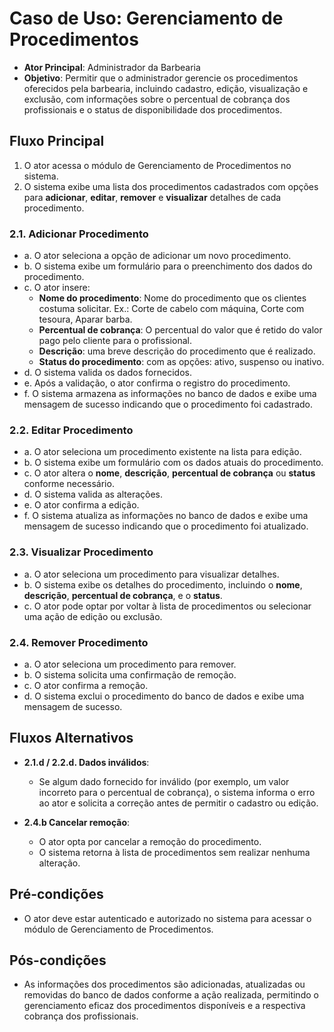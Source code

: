 # Caso de Uso: Gerenciamento de Procedimentos

- **Ator Principal**: Administrador da Barbearia
- **Objetivo**: Permitir que o administrador gerencie os procedimentos oferecidos pela barbearia, incluindo cadastro, edição, visualização e exclusão, com informações sobre o percentual de cobrança dos profissionais e o status de disponibilidade dos procedimentos.

## Fluxo Principal

1. O ator acessa o módulo de Gerenciamento de Procedimentos no sistema.
2. O sistema exibe uma lista dos procedimentos cadastrados com opções para **adicionar**, **editar**, **remover** e **visualizar** detalhes de cada procedimento.

### 2.1. Adicionar Procedimento

- a. O ator seleciona a opção de adicionar um novo procedimento.
- b. O sistema exibe um formulário para o preenchimento dos dados do procedimento.
- c. O ator insere:
  - **Nome do procedimento**: Nome do procedimento que os clientes costuma solicitar. Ex.: Corte de cabelo com máquina, Corte com tesoura, Aparar barba.
  - **Percentual de cobrança**: O percentual do valor que é retido do valor pago pelo cliente para o profissional.
  - **Descrição**: uma breve descrição do procedimento que é realizado.
  - **Status do procedimento**: com as opções: ativo, suspenso ou inativo.
- d. O sistema valida os dados fornecidos.
- e. Após a validação, o ator confirma o registro do procedimento.
- f. O sistema armazena as informações no banco de dados e exibe uma mensagem de sucesso indicando que o procedimento foi cadastrado.

### 2.2. Editar Procedimento

- a. O ator seleciona um procedimento existente na lista para edição.
- b. O sistema exibe um formulário com os dados atuais do procedimento.
- c. O ator altera o **nome**, **descrição**, **percentual de cobrança** ou **status** conforme necessário.
- d. O sistema valida as alterações.
- e. O ator confirma a edição.
- f. O sistema atualiza as informações no banco de dados e exibe uma mensagem de sucesso indicando que o procedimento foi atualizado.

### 2.3. Visualizar Procedimento

- a. O ator seleciona um procedimento para visualizar detalhes.
- b. O sistema exibe os detalhes do procedimento, incluindo o **nome**, **descrição**, **percentual de cobrança**, e o **status**.
- c. O ator pode optar por voltar à lista de procedimentos ou selecionar uma ação de edição ou exclusão.

### 2.4. Remover Procedimento

- a. O ator seleciona um procedimento para remover.
- b. O sistema solicita uma confirmação de remoção.
- c. O ator confirma a remoção.
- d. O sistema exclui o procedimento do banco de dados e exibe uma mensagem de sucesso.

## Fluxos Alternativos

- **2.1.d / 2.2.d. Dados inválidos**:
   - Se algum dado fornecido for inválido (por exemplo, um valor incorreto para o percentual de cobrança), o sistema informa o erro ao ator e solicita a correção antes de permitir o cadastro ou edição.

- **2.4.b Cancelar remoção**:
   - O ator opta por cancelar a remoção do procedimento.
   - O sistema retorna à lista de procedimentos sem realizar nenhuma alteração.

## Pré-condições

- O ator deve estar autenticado e autorizado no sistema para acessar o módulo de Gerenciamento de Procedimentos.

## Pós-condições

- As informações dos procedimentos são adicionadas, atualizadas ou removidas do banco de dados conforme a ação realizada, permitindo o gerenciamento eficaz dos procedimentos disponíveis e a respectiva cobrança dos profissionais.
